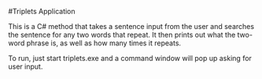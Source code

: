 #Triplets Application

This is a C# method that takes a sentence input from the user and searches the sentence for any two words that repeat.  It then prints out what the two-word phrase is, as well as how many times it repeats.

To run, just start triplets.exe and a command window will pop up asking for user input.